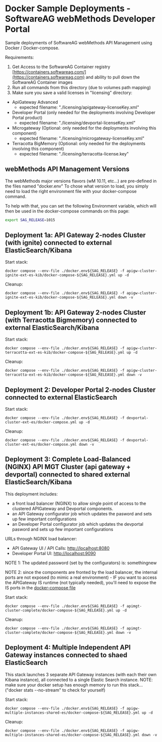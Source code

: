 # Docker Sample Deployments - SoftwareAG webMethods Developer Portal

Sample deployments of SoftwareAG webMethods API Management using Docker / Docker-compose.

Requirements: 

1) Get Access to the SoftwareAG Container registry [https://containers.softwareag.com/](https://containers.softwareag.com) and ability to pull down the SoftwareAG Container images
2) Run all commands from this directory (due to volumes path mapping)
3) Make sure you save a valid licenses in "licensing" directory:
 - ApiGateway Advanced
   - expected filename: "./licensing/apigateway-licenseKey.xml"
 - Developer Portal (only needed for the deployments involving Developer Portal product)
   - expected filename: "./licensing/devportal-licenseKey.xml"
 - Microgateway (Optional: only needed for the deployments involving this component)
   - expected filename: "./licensing/microgateway-licenseKey.xml"
 - Terracotta BigMemory (Optional: only needed for the deployments involving this component)
   - expected filename: "./licensing/terracotta-license.key"

## webMethods API Management Versions

The webMethods major versions flavors (wM 10.11, etc...) are pre-defined in the files named "docker.env<version>"
To chose what version to load, you simply need to load the right environment file with your docker-compose command.

To help with that, you can set the following Environment variable, which will then be used in the docker-compose commands on this page:

```bash
export SAG_RELEASE=1015
```

## Deployment 1a: API Gateway 2-nodes Cluster (with ignite) connected to external ElasticSearch/Kibana 

Start stack:

```
docker compose --env-file ./docker.env${SAG_RELEASE} -f apigw-cluster-ignite-ext-es-kib/docker-compose-${SAG_RELEASE}.yml up -d
```

Cleanup:

```
docker compose --env-file ./docker.env${SAG_RELEASE} -f apigw-cluster-ignite-ext-es-kib/docker-compose-${SAG_RELEASE}.yml down -v
```

## Deployment 1b: API Gateway 2-nodes Cluster (with Terracotta Bigmemory) connected to external ElasticSearch/Kibana 

Start stack:

```
docker compose --env-file ./docker.env${SAG_RELEASE} -f apigw-cluster-terracotta-ext-es-kib/docker-compose-${SAG_RELEASE}.yml up -d
```

Cleanup:

```
docker compose --env-file ./docker.env${SAG_RELEASE} -f apigw-cluster-terracotta-ext-es-kib/docker-compose-${SAG_RELEASE}.yml down -v
```

## Deployment 2: Developer Portal 2-nodes Cluster connected to external ElasticSearch

Start stack:

```
docker compose --env-file ./docker.env${SAG_RELEASE} -f devportal-cluster-ext-es/docker-compose.yml up -d
```

Cleanup:

```
docker compose --env-file ./docker.env${SAG_RELEASE} -f devportal-cluster-ext-es/docker-compose.yml down -v
```

## Deployment 3: Complete Load-Balanced (NGINX) API MGT Cluster (api gateway + devportal) connected to shared external ElasticSearch/Kibana 

This deployment includes:
 - a front load balancer (NGINX) to allow single point of access to the clustered APIGateway and Devportal components.
 - an API Gateway configurator job which updates the pasword and sets up few important configurations
 - an Developer Portal configurator job which updates the devportal pasword and sets up few important configurations 

URLs through NGINX load balancer:
 - API Gateway UI / API Calls: [http://localhost:8080](http://localhost:8080)
 - Developer Portal UI: [http://localhost:9090](http://localhost:9090)

NOTE 1: The updated password (set by the configurators) is: somethingnew

NOTE 2: since the components are fronted by the load balancer, the internal ports are not exposed (to mimic a real environment) - IF you want to access the APIGateway IS runtime (not typically needed), you'll need to expose the IS ports in the  [docker-compose file](./apimgt-cluster-complete/docker-compose-1015.yml)

Start stack:

```
docker compose --env-file ./docker.env${SAG_RELEASE} -f apimgt-cluster-complete/docker-compose-${SAG_RELEASE}.yml up -d
```

Cleanup:

```
docker compose --env-file ./docker.env${SAG_RELEASE} -f apimgt-cluster-complete/docker-compose-${SAG_RELEASE}.yml down -v
```

## Deployment 4: Multiple Independent API Gateway instances connected to shaed ElasticSearch 

This stack launches 3 separate API Gateway instances (with each their own Kibana instance), all connected to a single Elastic Search instance.
NOTE: make sure your docker setup has enough memory to run this stack... ("docker stats --no-stream" to check for yourself)

Start stack:

```
docker compose --env-file ./docker.env${SAG_RELEASE} -f apigw-multiple-instances-shared-es/docker-compose-${SAG_RELEASE}.yml up -d
```

Cleanup:

```
docker compose --env-file ./docker.env${SAG_RELEASE} -f apigw-multiple-instances-shared-es/docker-compose-${SAG_RELEASE}.yml down -v
```
